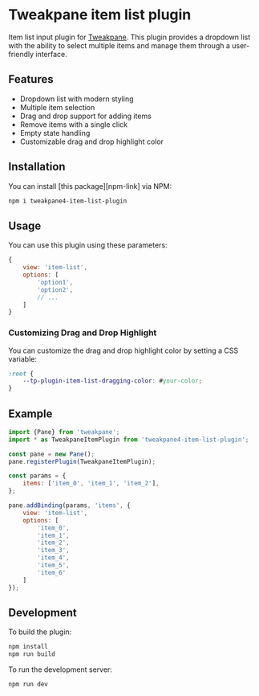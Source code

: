 # Tweakpane item list plugin

Item list input plugin for [Tweakpane][tweakpane]. This plugin provides a dropdown list with the ability to select multiple items and manage them through a user-friendly interface.

## Features

- Dropdown list with modern styling
- Multiple item selection
- Drag and drop support for adding items
- Remove items with a single click
- Empty state handling
- Customizable drag and drop highlight color

## Installation

You can install [this package][npm-link] via NPM:

```sh
npm i tweakpane4-item-list-plugin
```

## Usage

You can use this plugin using these parameters:

```js
{
	view: 'item-list',
	options: [
		'option1',
		'option2',
		// ...
	]
}
```

### Customizing Drag and Drop Highlight

You can customize the drag and drop highlight color by setting a CSS variable:

```css
:root {
	--tp-plugin-item-list-dragging-color: #your-color;
}
```

## Example

```js
import {Pane} from 'tweakpane';
import * as TweakpaneItemPlugin from 'tweakpane4-item-list-plugin';

const pane = new Pane();
pane.registerPlugin(TweakpaneItemPlugin);

const params = {
	items: ['item_0', 'item_1', 'item_2'],
};

pane.addBinding(params, 'items', {
	view: 'item-list',
	options: [
		'item_0',
		'item_1',
		'item_2',
		'item_3',
		'item_4',
		'item_5',
		'item_6'
	]
});
```

## Development

To build the plugin:

```sh
npm install
npm run build
```

To run the development server:

```sh
npm run dev
```

[tweakpane]: https://github.com/cocopon/tweakpane/
